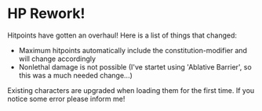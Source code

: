 # HP Rework!

Hitpoints have gotten an overhaul!
Here is a list of things that changed:

- Maximum hitpoints automatically include the constitution-modifier and will change accordingly
- Nonlethal damage is not possible (I've startet using 'Ablative Barrier', so this was a much needed change...)

Existing characters are upgraded when loading them for the first time. If you notice some error please inform me!
